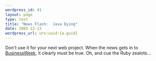 ```yaml
--- 
wordpress_id: 41
layout: page
type: text
title: "News Flash:  Java Dying"
date: 2005-12-13  
wordpress_url: urn:uuid:{a.guid}
---
```

<p>Don't use it for your next web project.  When the news gets in to <a href="http://www.businessweek.com/technology/content/dec2005/tc20051213_042973.htm" title="Java? It's So Nineties">BusinessWeek</a>, it clearly must be true.  Oh, and cue the Ruby zealots...</p>
